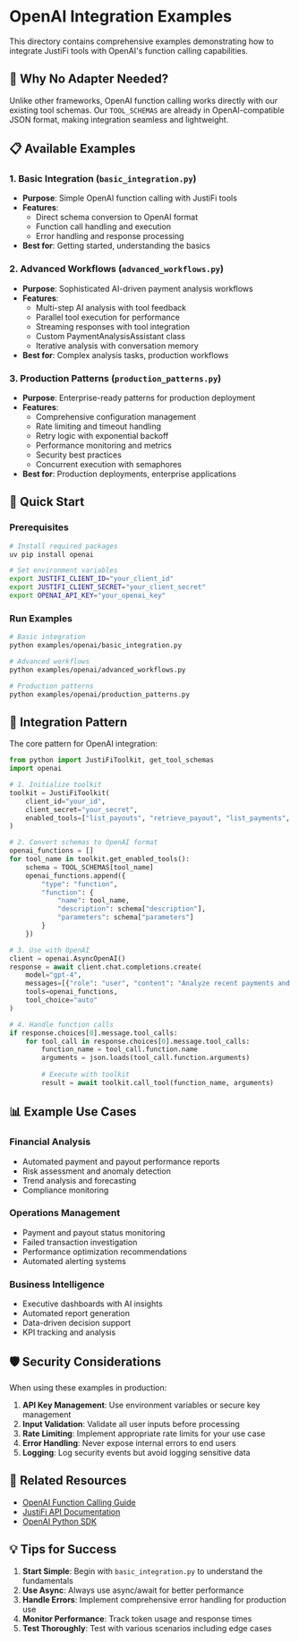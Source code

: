 # OpenAI Integration Examples

This directory contains comprehensive examples demonstrating how to integrate JustiFi tools with OpenAI's function calling capabilities.

## 🎯 **Why No Adapter Needed?**

Unlike other frameworks, OpenAI function calling works directly with our existing tool schemas. Our `TOOL_SCHEMAS` are already in OpenAI-compatible JSON format, making integration seamless and lightweight.

## 📋 **Available Examples**

### 1. **Basic Integration** (`basic_integration.py`)
- **Purpose**: Simple OpenAI function calling with JustiFi tools
- **Features**:
  - Direct schema conversion to OpenAI format
  - Function call handling and execution
  - Error handling and response processing
- **Best for**: Getting started, understanding the basics

### 2. **Advanced Workflows** (`advanced_workflows.py`)
- **Purpose**: Sophisticated AI-driven payment analysis workflows
- **Features**:
  - Multi-step AI analysis with tool feedback
  - Parallel tool execution for performance
  - Streaming responses with tool integration
  - Custom PaymentAnalysisAssistant class
  - Iterative analysis with conversation memory
- **Best for**: Complex analysis tasks, production workflows

### 3. **Production Patterns** (`production_patterns.py`)
- **Purpose**: Enterprise-ready patterns for production deployment
- **Features**:
  - Comprehensive configuration management
  - Rate limiting and timeout handling
  - Retry logic with exponential backoff
  - Performance monitoring and metrics
  - Security best practices
  - Concurrent execution with semaphores
- **Best for**: Production deployments, enterprise applications

## 🚀 **Quick Start**

### Prerequisites
```bash
# Install required packages
uv pip install openai

# Set environment variables
export JUSTIFI_CLIENT_ID="your_client_id"
export JUSTIFI_CLIENT_SECRET="your_client_secret"
export OPENAI_API_KEY="your_openai_key"
```

### Run Examples
```bash
# Basic integration
python examples/openai/basic_integration.py

# Advanced workflows
python examples/openai/advanced_workflows.py

# Production patterns
python examples/openai/production_patterns.py
```

## 🔧 **Integration Pattern**

The core pattern for OpenAI integration:

```python
from python import JustiFiToolkit, get_tool_schemas
import openai

# 1. Initialize toolkit
toolkit = JustiFiToolkit(
    client_id="your_id",
    client_secret="your_secret",
    enabled_tools=["list_payouts", "retrieve_payout", "list_payments", "retrieve_payment"]
)

# 2. Convert schemas to OpenAI format
openai_functions = []
for tool_name in toolkit.get_enabled_tools():
    schema = TOOL_SCHEMAS[tool_name]
    openai_functions.append({
        "type": "function",
        "function": {
            "name": tool_name,
            "description": schema["description"],
            "parameters": schema["parameters"]
        }
    })

# 3. Use with OpenAI
client = openai.AsyncOpenAI()
response = await client.chat.completions.create(
    model="gpt-4",
    messages=[{"role": "user", "content": "Analyze recent payments and payouts"}],
    tools=openai_functions,
    tool_choice="auto"
)

# 4. Handle function calls
if response.choices[0].message.tool_calls:
    for tool_call in response.choices[0].message.tool_calls:
        function_name = tool_call.function.name
        arguments = json.loads(tool_call.function.arguments)
        
        # Execute with toolkit
        result = await toolkit.call_tool(function_name, arguments)
```

## 📊 **Example Use Cases**

### Financial Analysis
- Automated payment and payout performance reports
- Risk assessment and anomaly detection
- Trend analysis and forecasting
- Compliance monitoring

### Operations Management
- Payment and payout status monitoring
- Failed transaction investigation
- Performance optimization recommendations
- Automated alerting systems

### Business Intelligence
- Executive dashboards with AI insights
- Automated report generation
- Data-driven decision support
- KPI tracking and analysis

## 🛡️ **Security Considerations**

When using these examples in production:

1. **API Key Management**: Use environment variables or secure key management
2. **Input Validation**: Validate all user inputs before processing
3. **Rate Limiting**: Implement appropriate rate limits for your use case
4. **Error Handling**: Never expose internal errors to end users
5. **Logging**: Log security events but avoid logging sensitive data

## 🔗 **Related Resources**

- [OpenAI Function Calling Guide](https://platform.openai.com/docs/guides/function-calling)
- [JustiFi API Documentation](https://docs.justifi.ai/)
- [OpenAI Python SDK](https://github.com/openai/openai-python)

## 💡 **Tips for Success**

1. **Start Simple**: Begin with `basic_integration.py` to understand the fundamentals
2. **Use Async**: Always use async/await for better performance
3. **Handle Errors**: Implement comprehensive error handling for production use
4. **Monitor Performance**: Track token usage and response times
5. **Test Thoroughly**: Test with various scenarios including edge cases 